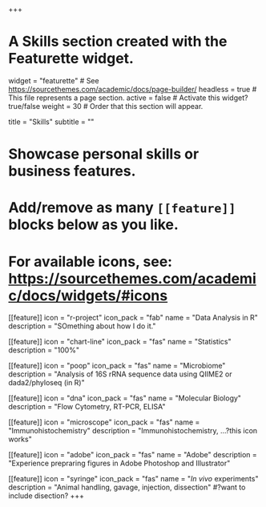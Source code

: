+++
# A Skills section created with the Featurette widget.
widget = "featurette"  # See https://sourcethemes.com/academic/docs/page-builder/
headless = true  # This file represents a page section.
active = false  # Activate this widget? true/false
weight = 30  # Order that this section will appear.

title = "Skills"
subtitle = ""

# Showcase personal skills or business features.
# 
# Add/remove as many `[[feature]]` blocks below as you like.
# 
# For available icons, see: https://sourcethemes.com/academic/docs/widgets/#icons

[[feature]]
  icon = "r-project"
  icon_pack = "fab"
  name = "Data Analysis in R"
  description = "SOmething about how I do it."
  
[[feature]]
  icon = "chart-line"
  icon_pack = "fas"
  name = "Statistics"
  description = "100%"  
  
[[feature]]
  icon = "poop"
  icon_pack = "fas"
  name = "Microbiome"
  description = "Analysis of 16S rRNA sequence data using QIIME2 or dada2/phyloseq (in R)"

[[feature]]
  icon = "dna"
  icon_pack = "fas"
  name = "Molecular Biology"
  description = "Flow Cytometry, RT-PCR, ELISA"
  
[[feature]]
  icon = "microscope"
  icon_pack = "fas"
  name = "Immunohistochemistry"
  description = "Immunohistochemistry, ...?this icon works"

[[feature]]
  icon = "adobe"
  icon_pack = "fas"
  name = "Adobe"
  description = "Experience prepraring figures in Adobe Photoshop and Illustrator"

[[feature]]
  icon = "syringe"
  icon_pack = "fas"
  name = "*In vivo* experiments"
  description = "Animal handling, gavage, injection, dissection"  #?want to include disection?
+++
